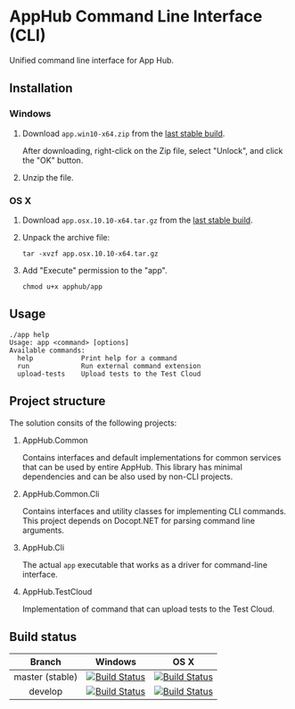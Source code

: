 # AppHub Command Line Interface (CLI)

Unified command line interface for App Hub.

## Installation

### Windows

1. Download ```app.win10-x64.zip``` from the [last stable build](http://calabash-ci.macminicolo.net:8080/view/Uploader/job/Uploader%20master/).
   
   After downloading, right-click on the Zip file, select "Unlock", and click the "OK" button.
2. Unzip the file.

### OS X
1. Download ```app.osx.10.10-x64.tar.gz``` from the [last stable build](http://calabash-ci.macminicolo.net:8080/view/Uploader/job/Uploader%20master/).
2. Unpack the archive file:

   ```tar -xvzf app.osx.10.10-x64.tar.gz```

3. Add "Execute" permission to the "app".

   ```chmod u+x apphub/app```

## Usage
```
./app help
Usage: app <command> [options]
Available commands:
  help            Print help for a command
  run             Run external command extension
  upload-tests    Upload tests to the Test Cloud
```

## Project structure
The solution consits of the following projects:

1. AppHub.Common
   
   Contains interfaces and default implementations for common services that can be used
   by entire AppHub. This library has minimal dependencies and can be also used by non-CLI projects.

2. AppHub.Common.Cli

   Contains interfaces and utility classes for implementing CLI commands. This 
   project depends on Docopt.NET for parsing command line arguments.

3. AppHub.Cli

   The actual `app` executable that works as a driver for command-line interface.

4. AppHub.TestCloud

   Implementation of command that can upload tests to the Test Cloud.

## Build status

| Branch  | Windows  | OS X      |
|:-------:|:--------:|:--------:|
| master (stable) | [![Build Status](http://xtc-jenkins.xamdev.com/view/Uploader/job/Uploader%20master/badge/icon)](http://xtc-jenkins.xamdev.com/view/Uploader/job/Uploader%20master/) | [![Build Status](http://calabash-ci.macminicolo.net:8080/view/Uploader/job/Uploader%20master/badge/icon)](http://calabash-ci.macminicolo.net:8080/view/Uploader/job/Uploader%20master/) | 
| develop | [![Build Status](http://xtc-jenkins.xamdev.com/view/Uploader/job/Uploader%20develop/badge/icon)](http://xtc-jenkins.xamdev.com/view/Uploader/job/Uploader%20develop/)     | [![Build Status](http://calabash-ci.macminicolo.net:8080/view/Uploader/job/Uploader%20develop/badge/icon)](http://calabash-ci.macminicolo.net:8080/view/Uploader/job/Uploader%20develop/)     | 